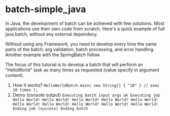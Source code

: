 batch-simple_java
=============

In Java, the development of batch can be achieved with few solutions. Most applications use their own code from scratch. Here's a quick example of full java batch, without any external dependecy.

Without using any Framework, you need to develop every time the same parts of the batch: arg validation, batch processing, and error handling. Another example with the SpringBatch follow.

The focus of this tutorial is to develop a batch that will perform an "HelloWorld" task as many times as requested (value specify in argument content).

1. How it works?
`
HelloWorldBatch.main(
    new String[] { "10" } // exec 10 times
);
`
2. Demo (console output)
`
Executing batch
input args ok
Executing job
Hello World!
Hello World!
Hello World!
Hello World!
Hello World!
Hello World!
Hello World!
Hello World!
Hello World!
Hello World!
Ending job (success)
Ending batch
`
